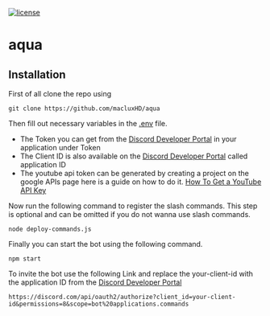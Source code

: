 [![license](https://img.shields.io/github/license/macluxHD/aqua)](https://github.com/macluxHD/aqua/blob/main/LICENSE)
# aqua

## Installation

First of all clone the repo using

`git clone https://github.com/macluxHD/aqua`

Then fill out necessary variables in the [.env](https://github.com/macluxHD/aqua/blob/main/.env) file.

* The Token you can get from the [Discord Developer Portal](https://discord.com/developers) in your application under Token
* The Client ID is also available on the [Discord Developer Portal](https://discord.com/developers) called application ID
* The youtube api token can be generated by creating a project on the google APIs page here is a guide on how to do it. [How To Get a YouTube API Key](https://rapidapi.com/blog/how-to-get-youtube-api-key/)

Now run the following command to register the slash commands. This step is optional and can be omitted if you do not wanna use slash commands.

`node deploy-commands.js`

Finally you can start the bot using the following command.

`npm start`

To invite the bot use the following Link and replace the your-client-id with the application ID from the [Discord Developer Portal](https://discord.com/developers)

`https://discord.com/api/oauth2/authorize?client_id=your-client-id&permissions=8&scope=bot%20applications.commands`
